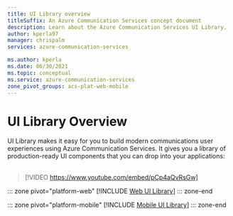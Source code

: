 ```yaml
---
title: UI Library overview
titleSuffix: An Azure Communication Services concept document
description: Learn about the Azure Communication Services UI Library.
author: kperla97
manager: chrispalm
services: azure-communication-services

ms.author: kperla
ms.date: 06/30/2021
ms.topic: conceptual
ms.service: azure-communication-services
zone_pivot_groups: acs-plat-web-mobile
---
```


# UI Library Overview

UI Library makes it easy for you to build modern communications user experiences using Azure Communication Services.  It gives you a library of production-ready UI components that you can drop into your applications:
<br/>
<br/>
>[!VIDEO https://www.youtube.com/embed/pCp4aQvRsGw]

::: zone pivot="platform-web"
[!INCLUDE [Web UI Library](includes/web-ui-library.md)]
::: zone-end

::: zone pivot="platform-mobile"
[!INCLUDE [Mobile UI Library](includes/mobile-ui-library.md)]
::: zone-end

